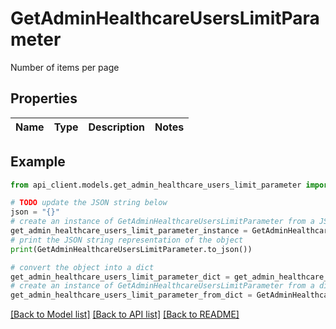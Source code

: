 # GetAdminHealthcareUsersLimitParameter

Number of items per page

## Properties

Name | Type | Description | Notes
------------ | ------------- | ------------- | -------------

## Example

```python
from api_client.models.get_admin_healthcare_users_limit_parameter import GetAdminHealthcareUsersLimitParameter

# TODO update the JSON string below
json = "{}"
# create an instance of GetAdminHealthcareUsersLimitParameter from a JSON string
get_admin_healthcare_users_limit_parameter_instance = GetAdminHealthcareUsersLimitParameter.from_json(json)
# print the JSON string representation of the object
print(GetAdminHealthcareUsersLimitParameter.to_json())

# convert the object into a dict
get_admin_healthcare_users_limit_parameter_dict = get_admin_healthcare_users_limit_parameter_instance.to_dict()
# create an instance of GetAdminHealthcareUsersLimitParameter from a dict
get_admin_healthcare_users_limit_parameter_from_dict = GetAdminHealthcareUsersLimitParameter.from_dict(get_admin_healthcare_users_limit_parameter_dict)
```
[[Back to Model list]](../README.md#documentation-for-models) [[Back to API list]](../README.md#documentation-for-api-endpoints) [[Back to README]](../README.md)


